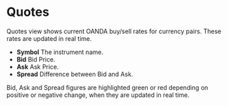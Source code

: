 # Quotes

Quotes view shows current OANDA buy/sell rates for currency pairs. These rates
are updated in real time.

- **Symbol** The instrument name.
- **Bid** Bid Price.
- **Ask** Ask Price.
- **Spread** Difference between Bid and Ask.

Bid, Ask and Spread figures are highlighted green or red depending on positive
or negative change, when they are updated in real time.
